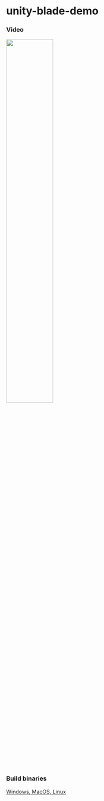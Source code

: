 # unity-blade-demo

### Video

[<img src="https://img.youtube.com/vi/6E2DqV1OE1E/sddefault.jpg" width="50%">](https://www.youtube.com/watch?v=6E2DqV1OE1E "Demo video")

### Build binaries 

[Windows, MacOS, Linux](https://drive.google.com/drive/folders/1eTo8phqjkJHHjSENhypFbaK8dl_4cF3V)
